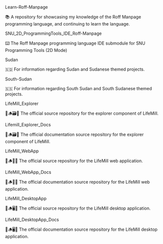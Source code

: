
Learn-Roff-Manpage

📚️ A repository for showcasing my knowledge of the Roff Manpage programming language, and continuing to learn the language. 

SNU_2D_ProgrammingTools_IDE_Roff-Manpage

⌨️ The Roff Manpage programming language IDE submodule for SNU Programming Tools (2D Mode)

Sudan

🇸🇩️ For information regarding Sudan and Sudanese themed projects.

South-Sudan

🇸🇸️ For information regarding South Sudan and South Sudanese themed projects.

LifeMill_Explorer

🧬️🪵️🗃️💾️ The official source repository for the explorer component of LifeMill.

Lifemill_Explorer_Docs

🧬️🪵️🗃️📖️ The official documentation source repository for the explorer component of LifeMill.

LifeMill_WebApp

🧬️🪵️🌐️💾️ The official source repository for the LifeMill web application.

LifeMill_WebApp_Docs

🧬️🪵️🌐️📖️ The official documentation source repository for the LifeMill web application.

LifeMill_DesktopApp

🧬️🪵️🖥️💾️ The official source repository for the LifeMill desktop application.

LifeMill_DesktopApp_Docs

🧬️🪵️🖥️📖️ The official documentation source repository for the LifeMill desktop application.

